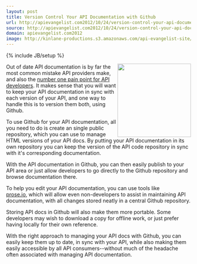 ```yaml
---
layout: post
title: Version Control Your API Documentation with Github
url: http://apievangelist.com2012/10/24/version-control-your-api-documentation-with-github/
source: http://apievangelist.com2012/10/24/version-control-your-api-documentation-with-github/
domain: apievangelist.com2012
image: http://kinlane-productions.s3.amazonaws.com/api-evangelist-site/blog/github-logo-text-horizontal.png
---
```

{% include JB/setup %}<p>
     <a title="Github" href="https://github.com/"><img src="https://s3.amazonaws.com/kinlane-productions/api-evangelist/github/github-logo.png"  width="200" align="right" /></a>
</p>
<p>
     Out of date API documentation is by far the most common mistake API providers make, and also the <a href="http://blog.programmableweb.com/2010/08/12/web-api-documentation-best-practices/">number one pain point for API developers</a>. It makes sense that you will want to keep your API documentation in sync with each version of your API, and one way to handle this is to version them both, using Github.
</p>
<p>
     To use Github for your API documentation, all you need to do is create an single public repository, which you can use to manage HTML versions of your API docs. By putting your API documentation in its own repository you can keep the version of the API code repository in sync with it's corresponding documentation.
</p>
<p>
     With the API documentation in Github, you can then easily publish to your API area or just allow developers to go directly to the Github repository and browse documentation there.
</p>
<p>
     To help you edit your API documentation, you can use tools like <a href="http://prose.io/">prose.io</a>, which will allow even non-developers to assist in maintaining API documentation, with all changes stored neatly in a central Github repository.
</p>
<p>
     Storing API docs in Github will also make them more portable. Some developers may wish to download a copy for offline work, or just prefer having locally for their own reference.
</p>
<p>
     With the right approach to managing your API docs with Github, you can easily keep them up to date, in sync with your API, while also making them easily accessible by all API consumers--without much of the headache often associated with managing API documentation.
</p>
